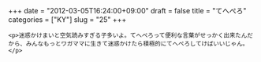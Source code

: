+++
date = "2012-03-05T16:24:00+09:00"
draft = false
title = "てへぺろ"
categories = ["KY"]
slug = "25"
+++


    <p>迷惑かけまいと空気読みすぎる子多いよ。てへぺろって便利な言葉がせっかく出来たんだから、みんなもっとワガママに生きて迷惑かけたら積極的にてへぺろしてけばいいじゃん。</p>
  
